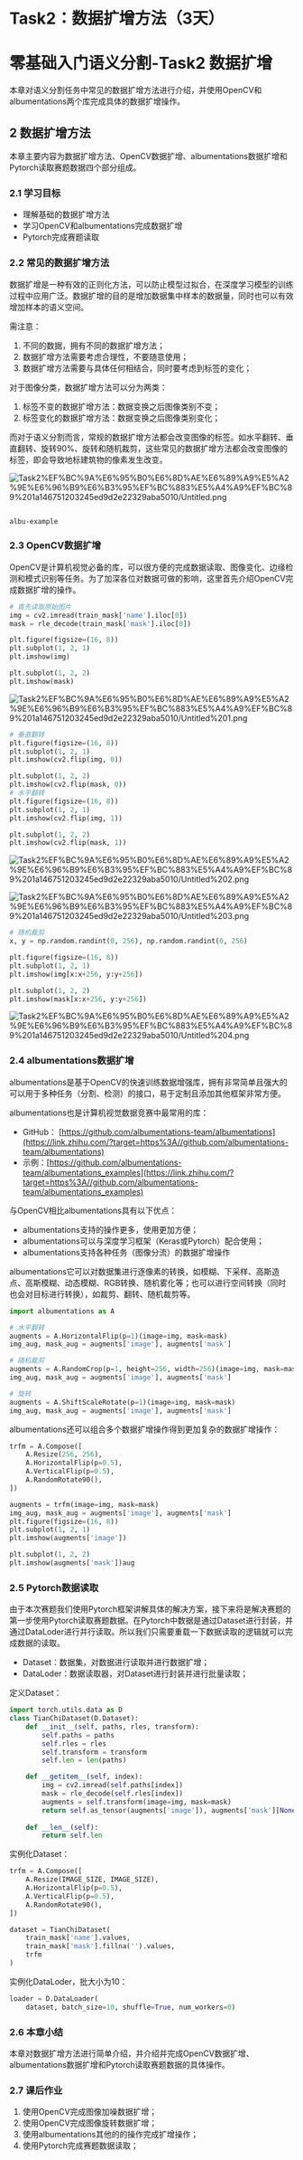 # Task2：数据扩增方法（3天）

# **零基础入门语义分割-Task2 数据扩增**

本章对语义分割任务中常见的数据扩增方法进行介绍，并使用OpenCV和albumentations两个库完成具体的数据扩增操作。

## **2 数据扩增方法**

本章主要内容为数据扩增方法、OpenCV数据扩增、albumentations数据扩增和Pytorch读取赛题数据四个部分组成。

### **2.1 学习目标**

- 理解基础的数据扩增方法
- 学习OpenCV和albumentations完成数据扩增
- Pytorch完成赛题读取

### **2.2 常见的数据扩增方法**

数据扩增是一种有效的正则化方法，可以防止模型过拟合，在深度学习模型的训练过程中应用广泛。数据扩增的目的是增加数据集中样本的数据量，同时也可以有效增加样本的语义空间。

需注意：

1. 不同的数据，拥有不同的数据扩增方法；
2. 数据扩增方法需要考虑合理性，不要随意使用；
3. 数据扩增方法需要与具体任何相结合，同时要考虑到标签的变化；

对于图像分类，数据扩增方法可以分为两类：

1. 标签不变的数据扩增方法：数据变换之后图像类别不变；
2. 标签变化的数据扩增方法：数据变换之后图像类别变化；

而对于语义分割而言，常规的数据扩增方法都会改变图像的标签。如水平翻转、垂直翻转、旋转90%、旋转和随机裁剪，这些常见的数据扩增方法都会改变图像的标签，即会导致地标建筑物的像素发生改变。

![Task2%EF%BC%9A%E6%95%B0%E6%8D%AE%E6%89%A9%E5%A2%9E%E6%96%B9%E6%B3%95%EF%BC%883%E5%A4%A9%EF%BC%89%201a146751203245ed9d2e22329aba5010/Untitled.png](Task2%EF%BC%9A%E6%95%B0%E6%8D%AE%E6%89%A9%E5%A2%9E%E6%96%B9%E6%B3%95%EF%BC%883%E5%A4%A9%EF%BC%89%201a146751203245ed9d2e22329aba5010/Untitled.png)

                                                                                                                           albu-example

### **2.3 OpenCV数据扩增**

OpenCV是计算机视觉必备的库，可以很方便的完成数据读取、图像变化、边缘检测和模式识别等任务。为了加深各位对数据可做的影响，这里首先介绍OpenCV完成数据扩增的操作。

```python
# 首先读取原始图片
img = cv2.imread(train_mask['name'].iloc[0])
mask = rle_decode(train_mask['mask'].iloc[0])

plt.figure(figsize=(16, 8))
plt.subplot(1, 2, 1)
plt.imshow(img)

plt.subplot(1, 2, 2)
plt.imshow(mask)
```

![Task2%EF%BC%9A%E6%95%B0%E6%8D%AE%E6%89%A9%E5%A2%9E%E6%96%B9%E6%B3%95%EF%BC%883%E5%A4%A9%EF%BC%89%201a146751203245ed9d2e22329aba5010/Untitled%201.png](Task2%EF%BC%9A%E6%95%B0%E6%8D%AE%E6%89%A9%E5%A2%9E%E6%96%B9%E6%B3%95%EF%BC%883%E5%A4%A9%EF%BC%89%201a146751203245ed9d2e22329aba5010/Untitled%201.png)

```python
# 垂直翻转
plt.figure(figsize=(16, 8))
plt.subplot(1, 2, 1)
plt.imshow(cv2.flip(img, 0))

plt.subplot(1, 2, 2)
plt.imshow(cv2.flip(mask, 0))
# 水平翻转
plt.figure(figsize=(16, 8))
plt.subplot(1, 2, 1)
plt.imshow(cv2.flip(img, 1))

plt.subplot(1, 2, 2)
plt.imshow(cv2.flip(mask, 1))
```

![Task2%EF%BC%9A%E6%95%B0%E6%8D%AE%E6%89%A9%E5%A2%9E%E6%96%B9%E6%B3%95%EF%BC%883%E5%A4%A9%EF%BC%89%201a146751203245ed9d2e22329aba5010/Untitled%202.png](Task2%EF%BC%9A%E6%95%B0%E6%8D%AE%E6%89%A9%E5%A2%9E%E6%96%B9%E6%B3%95%EF%BC%883%E5%A4%A9%EF%BC%89%201a146751203245ed9d2e22329aba5010/Untitled%202.png)

![Task2%EF%BC%9A%E6%95%B0%E6%8D%AE%E6%89%A9%E5%A2%9E%E6%96%B9%E6%B3%95%EF%BC%883%E5%A4%A9%EF%BC%89%201a146751203245ed9d2e22329aba5010/Untitled%203.png](Task2%EF%BC%9A%E6%95%B0%E6%8D%AE%E6%89%A9%E5%A2%9E%E6%96%B9%E6%B3%95%EF%BC%883%E5%A4%A9%EF%BC%89%201a146751203245ed9d2e22329aba5010/Untitled%203.png)

```python
# 随机裁剪
x, y = np.random.randint(0, 256), np.random.randint(0, 256)

plt.figure(figsize=(16, 8))
plt.subplot(1, 2, 1)
plt.imshow(img[x:x+256, y:y+256])

plt.subplot(1, 2, 2)
plt.imshow(mask[x:x+256, y:y+256])
```

![Task2%EF%BC%9A%E6%95%B0%E6%8D%AE%E6%89%A9%E5%A2%9E%E6%96%B9%E6%B3%95%EF%BC%883%E5%A4%A9%EF%BC%89%201a146751203245ed9d2e22329aba5010/Untitled%204.png](Task2%EF%BC%9A%E6%95%B0%E6%8D%AE%E6%89%A9%E5%A2%9E%E6%96%B9%E6%B3%95%EF%BC%883%E5%A4%A9%EF%BC%89%201a146751203245ed9d2e22329aba5010/Untitled%204.png)

### **2.4 albumentations数据扩增**

albumentations是基于OpenCV的快速训练数据增强库，拥有非常简单且强大的可以用于多种任务（分割、检测）的接口，易于定制且添加其他框架非常方便。

albumentations也是计算机视觉数据竞赛中最常用的库：

- GitHub： [https://github.com/albumentations-team/albumentations](https://link.zhihu.com/?target=https%3A//github.com/albumentations-team/albumentations)
- 示例：[https://github.com/albumentations-team/albumentations_examples](https://link.zhihu.com/?target=https%3A//github.com/albumentations-team/albumentations_examples)

与OpenCV相比albumentations具有以下优点：

- albumentations支持的操作更多，使用更加方便；
- albumentations可以与深度学习框架（Keras或Pytorch）配合使用；
- albumentations支持各种任务（图像分流）的数据扩增操作

albumentations它可以对数据集进行逐像素的转换，如模糊、下采样、高斯造点、高斯模糊、动态模糊、RGB转换、随机雾化等；也可以进行空间转换（同时也会对目标进行转换），如裁剪、翻转、随机裁剪等。

```python
import albumentations as A

# 水平翻转
augments = A.HorizontalFlip(p=1)(image=img, mask=mask)
img_aug, mask_aug = augments['image'], augments['mask']

# 随机裁剪
augments = A.RandomCrop(p=1, height=256, width=256)(image=img, mask=mask)
img_aug, mask_aug = augments['image'], augments['mask']

# 旋转
augments = A.ShiftScaleRotate(p=1)(image=img, mask=mask)
img_aug, mask_aug = augments['image'], augments['mask']
```

albumentations还可以组合多个数据扩增操作得到更加复杂的数据扩增操作：

```python
trfm = A.Compose([
    A.Resize(256, 256),
    A.HorizontalFlip(p=0.5),
    A.VerticalFlip(p=0.5),
    A.RandomRotate90(),
])

augments = trfm(image=img, mask=mask)
img_aug, mask_aug = augments['image'], augments['mask']
plt.figure(figsize=(16, 8))
plt.subplot(1, 2, 1)
plt.imshow(augments['image'])

plt.subplot(1, 2, 2)
plt.imshow(augments['mask'])aug
```

### **2.5 Pytorch数据读取**

由于本次赛题我们使用Pytorch框架讲解具体的解决方案，接下来将是解决赛题的第一步使用Pytorch读取赛题数据。在Pytorch中数据是通过Dataset进行封装，并通过DataLoder进行并行读取。所以我们只需要重载一下数据读取的逻辑就可以完成数据的读取。

- Dataset：数据集，对数据进行读取并进行数据扩增；
- DataLoder：数据读取器，对Dataset进行封装并进行批量读取；

定义Dataset：

```python
import torch.utils.data as D
class TianChiDataset(D.Dataset):
    def __init__(self, paths, rles, transform):
        self.paths = paths
        self.rles = rles
        self.transform = transform
        self.len = len(paths)

    def __getitem__(self, index):
        img = cv2.imread(self.paths[index])
        mask = rle_decode(self.rles[index])
        augments = self.transform(image=img, mask=mask)
        return self.as_tensor(augments['image']), augments['mask'][None]
   
    def __len__(self):
        return self.len
```

实例化Dataset：

```python
trfm = A.Compose([
    A.Resize(IMAGE_SIZE, IMAGE_SIZE),
    A.HorizontalFlip(p=0.5),
    A.VerticalFlip(p=0.5),
    A.RandomRotate90(),
])

dataset = TianChiDataset(
    train_mask['name'].values,
    train_mask['mask'].fillna('').values,
    trfm
)
```

实例化DataLoder，批大小为10：

```python
loader = D.DataLoader(
    dataset, batch_size=10, shuffle=True, num_workers=0)
```

### **2.6 本章小结**

本章对数据扩增方法进行简单介绍，并介绍并完成OpenCV数据扩增、albumentations数据扩增和Pytorch读取赛题数据的具体操作。

### **2.7 课后作业**

1. 使用OpenCV完成图像加噪数据扩增；
2. 使用OpenCV完成图像旋转数据扩增；
3. 使用albumentations其他的的操作完成扩增操作；
4. 使用Pytorch完成赛题数据读取；